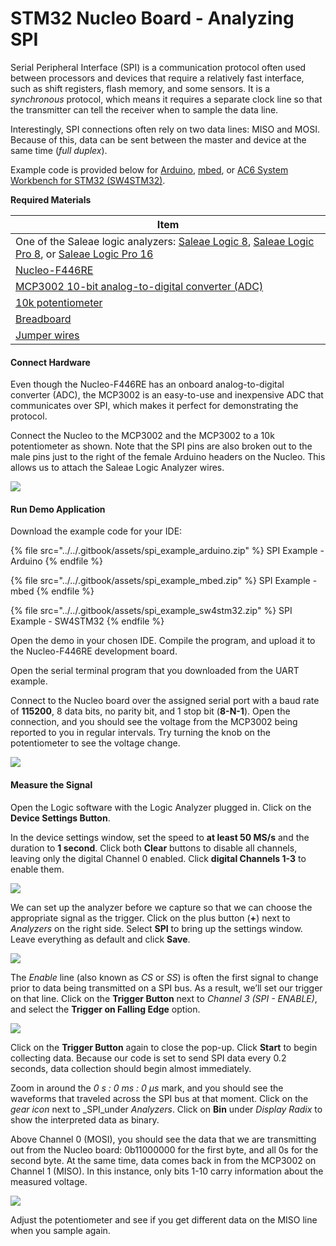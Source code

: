 # STM32 Nucleo Board - Analyzing SPI

Serial Peripheral Interface (SPI) is a communication protocol often used between processors and devices that require a relatively fast interface, such as shift registers, flash memory, and some sensors. It is a _synchronous_ protocol, which means it requires a separate clock line so that the transmitter can tell the receiver when to sample the data line.

Interestingly, SPI connections often rely on two data lines: MISO and MOSI. Because of this, data can be sent between the master and device at the same time (_full duplex_).

Example code is provided below for [Arduino](https://www.arduino.cc/), [mbed](https://os.mbed.com/), or [AC6 System Workbench for STM32 (SW4STM32)](http://www.openstm32.org/).

**Required Materials**

| Item                                                                                                                                                                                                                                                          |
| ------------------------------------------------------------------------------------------------------------------------------------------------------------------------------------------------------------------------------------------------------------- |
| One of the Saleae logic analyzers: [Saleae Logic 8](https://usd.saleae.com/products/saleae-logic-8), [Saleae Logic Pro 8](https://usd.saleae.com/products/saleae-logic-pro-8), or [Saleae Logic Pro 16](https://usd.saleae.com/products/saleae-logic-pro-16)​ |
| ​[Nucleo-F446RE](https://www.digikey.com/product-detail/en/stmicroelectronics/NUCLEO-F446RE/497-15882-ND/5347712)​                                                                                                                                            |
| ​[MCP3002 10-bit analog-to-digital converter (ADC)](https://www.digikey.com/product-detail/en/microchip-technology/MCP3002-I-P/MCP3002-I-P-ND/319412)​                                                                                                        |
| ​[10k potentiometer](https://www.digikey.com/product-detail/en/sparkfun-electronics/COM-09806/1568-1616-ND/7319606)​                                                                                                                                          |
| ​[Breadboard](https://www.digikey.com/product-detail/en/bud-industries/BB-32621/377-2094-ND/4156445)​                                                                                                                                                         |
| ​[Jumper wires](https://www.digikey.com/product-detail/en/sparkfun-electronics/PRT-12795/1568-1512-ND/5993860)​                                                                                                                                               |

#### Connect Hardware <a href="#connect-hardware-3" id="connect-hardware-3"></a>

Even though the Nucleo-F446RE has an onboard analog-to-digital converter (ADC), the MCP3002 is an easy-to-use and inexpensive ADC that communicates over SPI, which makes it perfect for demonstrating the protocol.

Connect the Nucleo to the MCP3002 and the MCP3002 to a 10k potentiometer as shown. Note that the SPI pins are also broken out to the male pins just to the right of the female Arduino headers on the Nucleo. This allows us to attach the Saleae Logic Analyzer wires.

![](<../../.gitbook/assets/spi\_circuit\_fritzing (1) (1) (1).png>)

#### Run Demo Application <a href="#run-demo-application-3" id="run-demo-application-3"></a>

Download the example code for your IDE:

{% file src="../../.gitbook/assets/spi_example_arduino.zip" %}
SPI Example - Arduino
{% endfile %}

{% file src="../../.gitbook/assets/spi_example_mbed.zip" %}
SPI Example - mbed
{% endfile %}

{% file src="../../.gitbook/assets/spi_example_sw4stm32.zip" %}
SPI Example - SW4STM32
{% endfile %}

Open the demo in your chosen IDE. Compile the program, and upload it to the Nucleo-F446RE development board.

Open the serial terminal program that you downloaded from the UART example.

Connect to the Nucleo board over the assigned serial port with a baud rate of **115200**, 8 data bits, no parity bit, and 1 stop bit (**8-N-1**). Open the connection, and you should see the voltage from the MCP3002 being reported to you in regular intervals. Try turning the knob on the potentiometer to see the voltage change.

![](../../.gitbook/assets/screen\_21.png)

#### Measure the Signal <a href="#measure-the-signal-2" id="measure-the-signal-2"></a>

Open the Logic software with the Logic Analyzer plugged in. Click on the **Device Settings Button**.

In the device settings window, set the speed to **at least 50 MS/s** and the duration to **1 second**. Click both **Clear** buttons to disable all channels, leaving only the digital Channel 0 enabled. Click **digital Channels 1-3** to enable them.

![](../../.gitbook/assets/screen\_22.png)

We can set up the analyzer before we capture so that we can choose the appropriate signal as the trigger. Click on the plus button (**+**) next to _Analyzers_ on the right side. Select **SPI** to bring up the settings window. Leave everything as default and click **Save**.

![](../../.gitbook/assets/screen\_23.png)

The _Enable_ line (also known as _CS_ or _SS_) is often the first signal to change prior to data being transmitted on a SPI bus. As a result, we’ll set our trigger on that line. Click on the **Trigger Button** next to _Channel 3 (SPI - ENABLE)_, and select the **Trigger on Falling Edge** option.

![](../../.gitbook/assets/screen\_24.png)

Click on the **Trigger Button** again to close the pop-up. Click **Start** to begin collecting data. Because our code is set to send SPI data every 0.2 seconds, data collection should begin almost immediately.

Zoom in around the _0 s : 0 ms : 0 μs_ mark, and you should see the waveforms that traveled across the SPI bus at that moment. Click on the _gear icon_ next to _SPI_under _Analyzers_. Click on **Bin** under _Display Radix_ to show the interpreted data as binary.

Above Channel 0 (MOSI), you should see the data that we are transmitting out from the Nucleo board: 0b11000000 for the first byte, and all 0s for the second byte. At the same time, data comes back in from the MCP3002 on Channel 1 (MISO). In this instance, only bits 1-10 carry information about the measured voltage.

![](../../.gitbook/assets/screen\_25.png)

Adjust the potentiometer and see if you get different data on the MISO line when you sample again.
